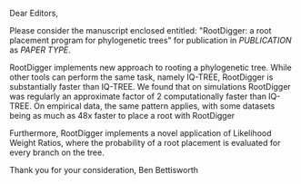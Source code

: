 Dear Editors,

Please consider the manuscript enclosed entitled: "RootDigger: a root placement
program for phylogenetic trees" for publication in *PUBLICATION* as *PAPER
TYPE*.

RootDigger implements new approach to rooting a phylogenetic tree. While other
tools can perform the same task, namely IQ-TREE, RootDigger is substantially
faster than IQ-TREE. We found that on simulations RootDigger was regularly an
approximate factor of 2 computationally faster than IQ-TREE. On empirical data,
the same pattern applies, with some datasets being as much as 48x faster to
place a root with RootDigger

Furthermore, RootDigger implements a novel application of Likelihood Weight
Ratios, where the probability of a root placement is evaluated for every branch
on the tree.

Thank you for your consideration,
Ben Bettisworth
